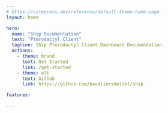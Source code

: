 ```yaml
---
# https://vitepress.dev/reference/default-theme-home-page
layout: home

hero:
  name: "Ship Documentation"
  text: "Pterodactyl Client"
  tagline: Ship Pterodactyl Client Dashboard Documentation
  actions:
    - theme: brand
      text: Get Started
      link: /get-started
    - theme: alt
      text: Github
      link: https://github.com/kavaliersdelikt/ship

features:
  
---
```



